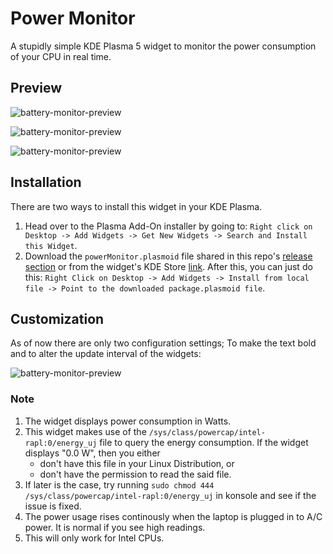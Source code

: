 # Power Monitor
A stupidly simple KDE Plasma 5 widget to monitor the power consumption of your CPU in real time.

## Preview
![battery-monitor-preview](./images/screenshot3.png)

![battery-monitor-preview](./images/screenshot2.png)

![battery-monitor-preview](./images/screenshot1.png)

## Installation
There are two ways to install this widget in your KDE Plasma.

1. Head over to the Plasma Add-On installer by going to: `Right click on Desktop -> Add Widgets -> Get New Widgets -> Search and Install this Widget`.
2. Download the `powerMonitor.plasmoid` file shared in this repo's [release section](https://github.com/atul-g/plasma-power-monitor/releases/tag/v0.1) or from the widget's KDE Store [link](https://www.pling.com/p/1466838/). After this, you can just do this: `Right Click on Desktop -> Add Widgets -> Install from local file -> Point to the downloaded package.plasmoid file`.

## Customization
As of now there are only two configuration settings; To make the text bold and to alter the update interval of the widgets:  

![battery-monitor-preview](./images/config.png)

### Note
1. The widget displays power consumption in Watts.
2. This widget makes use of the `/sys/class/powercap/intel-rapl:0/energy_uj` file to query the energy consumption. If the widget displays "0.0 W", then you either 
    * don't have this file in your Linux Distribution, or
    * don't have the permission to read the said file.
3. If later is the case, try running `sudo chmod 444 /sys/class/powercap/intel-rapl:0/energy_uj` in konsole and see if the issue is fixed.
4. The power usage rises continously when the laptop is plugged in to A/C power. It is normal if you see high readings.
5. This will only work for Intel CPUs.
